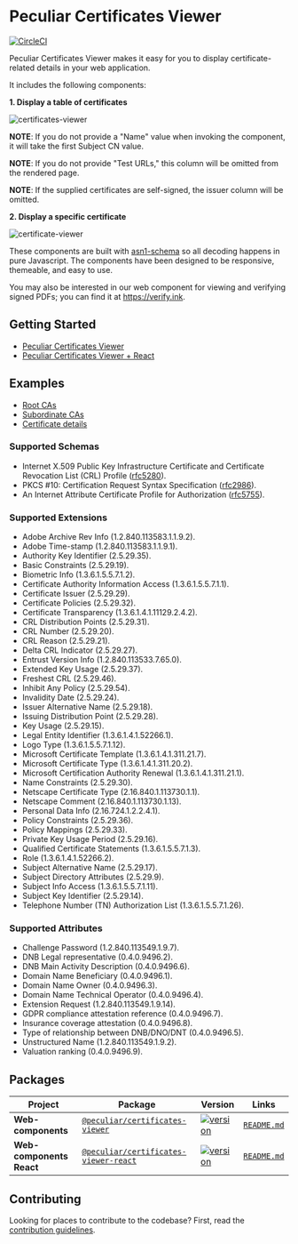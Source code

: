 # Peculiar Certificates Viewer

[![CircleCI](https://circleci.com/gh/PeculiarVentures/pv-certificates-viewer.svg?style=svg)](https://circleci.com/gh/PeculiarVentures/pv-certificates-viewer)

Peculiar Certificates Viewer makes it easy for you to display certificate-related details in your web application.

It includes the following components:

**1. Display a table of certificates**

![certificates-viewer](https://github.com/PeculiarVentures/pv-certificates-viewer/assets/9417251/a3e70cd4-7f0b-4c0d-aaab-40f0cda0188d)

**NOTE**: If you do not provide a "Name" value when invoking the component, it will take the first Subject CN value.

**NOTE**: If you do not provide "Test URLs," this column will be omitted from the rendered page.

**NOTE**: If the supplied certificates are self-signed, the issuer column will be omitted.

**2. Display a specific certificate**

![certificate-viewer](https://github.com/PeculiarVentures/pv-certificates-viewer/assets/9417251/12f3ac31-b773-4eec-b535-3dce441ada73)

These components are built with [asn1-schema](https://github.com/PeculiarVentures/asn1-schema) so all decoding happens in pure Javascript. The components have been designed to be responsive, themeable, and easy to use.

You may also be interested in our web component for viewing and verifying signed PDFs; you can find it at https://verify.ink.

## Getting Started

- [Peculiar Certificates Viewer](./packages/webcomponents/README.md)
- [Peculiar Certificates Viewer + React](./packages/webcomponents-react/README.md)

## Examples

- [Root CAs](https://codepen.io/donskov/pen/gOpQGYa)
- [Subordinate CAs](https://codepen.io/donskov/pen/poJQWea)
- [Certificate details](https://codepen.io/donskov/pen/RwPqLLa)

### Supported Schemas

- Internet X.509 Public Key Infrastructure Certificate and Certificate Revocation List (CRL) Profile ([rfc5280](https://tools.ietf.org/html/rfc5280)).
- PKCS #10: Certification Request Syntax Specification ([rfc2986](https://tools.ietf.org/html/rfc2986)).
- An Internet Attribute Certificate Profile for Authorization ([rfc5755](https://tools.ietf.org/html/rfc5755)).

### Supported Extensions

- Adobe Archive Rev Info (1.2.840.113583.1.1.9.2).
- Adobe Time-stamp (1.2.840.113583.1.1.9.1).
- Authority Key Identifier (2.5.29.35).
- Basic Constraints (2.5.29.19).
- Biometric Info (1.3.6.1.5.5.7.1.2).
- Certificate Authority Information Access (1.3.6.1.5.5.7.1.1).
- Certificate Issuer (2.5.29.29).
- Certificate Policies (2.5.29.32).
- Certificate Transparency (1.3.6.1.4.1.11129.2.4.2).
- CRL Distribution Points (2.5.29.31).
- CRL Number (2.5.29.20).
- CRL Reason (2.5.29.21).
- Delta CRL Indicator (2.5.29.27).
- Entrust Version Info (1.2.840.113533.7.65.0).
- Extended Key Usage (2.5.29.37).
- Freshest CRL (2.5.29.46).
- Inhibit Any Policy (2.5.29.54).
- Invalidity Date (2.5.29.24).
- Issuer Alternative Name (2.5.29.18).
- Issuing Distribution Point (2.5.29.28).
- Key Usage (2.5.29.15).
- Legal Entity Identifier (1.3.6.1.4.1.52266.1).
- Logo Type (1.3.6.1.5.5.7.1.12).
- Microsoft Certificate Template (1.3.6.1.4.1.311.21.7).
- Microsoft Certificate Type (1.3.6.1.4.1.311.20.2).
- Microsoft Certification Authority Renewal (1.3.6.1.4.1.311.21.1).
- Name Constraints (2.5.29.30).
- Netscape Certificate Type (2.16.840.1.113730.1.1).
- Netscape Comment (2.16.840.1.113730.1.13).
- Personal Data Info (2.16.724.1.2.2.4.1).
- Policy Constraints (2.5.29.36).
- Policy Mappings (2.5.29.33).
- Private Key Usage Period (2.5.29.16).
- Qualified Certificate Statements (1.3.6.1.5.5.7.1.3).
- Role (1.3.6.1.4.1.52266.2).
- Subject Alternative Name (2.5.29.17).
- Subject Directory Attributes (2.5.29.9).
- Subject Info Access (1.3.6.1.5.5.7.1.11).
- Subject Key Identifier (2.5.29.14).
- Telephone Number (TN) Authorization List (1.3.6.1.5.5.7.1.26).

### Supported Attributes

- Challenge Password (1.2.840.113549.1.9.7).
- DNB Legal representative (0.4.0.9496.2).
- DNB Main Activity Description (0.4.0.9496.6).
- Domain Name Beneficiary (0.4.0.9496.1).
- Domain Name Owner (0.4.0.9496.3).
- Domain Name Technical Operator (0.4.0.9496.4).
- Extension Request (1.2.840.113549.1.9.14).
- GDPR compliance attestation reference (0.4.0.9496.7).
- Insurance coverage attestation (0.4.0.9496.8).
- Type of relationship between DNB/DNO/DNT (0.4.0.9496.5).
- Unstructured Name (1.2.840.113549.1.9.2).
- Valuation ranking (0.4.0.9496.9).

## Packages

| Project | Package | Version | Links |
| ------- | ------- | ------- |:-----:|
| **Web-components** | [`@peculiar/certificates-viewer`](https://www.npmjs.com/package/@peculiar/certificates-viewer) | [![version](https://img.shields.io/npm/v/@peculiar/certificates-viewer/latest.svg)](https://www.npmjs.com/package/@peculiar/certificates-viewer) | [`README.md`](packages/webcomponents/README.md)
| **Web-components React** | [`@peculiar/certificates-viewer-react`](https://www.npmjs.com/package/@peculiar/certificates-viewer-react) | [![version](https://img.shields.io/npm/v/@peculiar/certificates-viewer-react/latest.svg)](https://www.npmjs.com/package/@peculiar/certificates-viewer-react) | [`README.md`](packages/webcomponents-react/README.md)


## Contributing

Looking for places to contribute to the codebase? First, read the [contribution guidelines](CONTRIBUTING.md).
